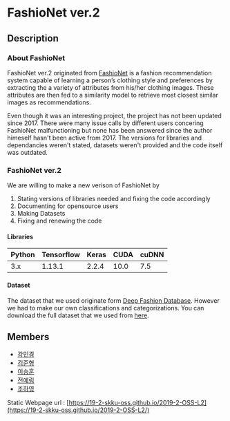 ﻿FashioNet ver.2
===============

## Description

### About FashioNet

FashioNet ver.2 originated from [FashioNet](https://github.com/PlabanM1/FashionNet) is a fashion recommendation system capable of learning a person’s clothing style and preferences by extracting the a variety of attributes from his/her clothing images. These attributes are then fed to a similarity model to retrieve most closest similar images as recommendations.

Even though it was an interesting project, the project has not been updated since 2017. There were many issue calls by different users concering FashioNet malfunctioning but none has been answered since the author himeself hasn't been active from 2017. The versions for libraries and dependancies weren't stated, datasets weren't provided and the code itself was outdated.

### FashioNet ver.2

We are willing to make a new verison of FashioNet by

1. Stating versions of libraries needed and fixing the code accordingly
2. Documenting for opensource users
3. Making Datasets
4. Fixing and renewing the code

#### Libraries

|Python|Tensorflow|Keras|CUDA|cuDNN|
|---|---|---|---|---|
|3.x|1.13.1|2.2.4|10.0|7.5|

#### Dataset

The dataset that we used originate form [Deep Fashion Database](http://mmlab.ie.cuhk.edu.hk/projects/DeepFashion.html). However we had to make our own classifications and categorizations. You can download the full dataset that we used from [here](https://drive.google.com/open?id=1Dxa82hVPExqtpfyZ6gHZrnS6080frMMk).

## Members

* [강민경](https://minkyeongkang.github.io/static_page)
* [김준형](https://junhyeongkim73.github.io/static_page)
* [이승훈](https://seunghoon00.github.io/static_page)
* [전예림](https://jyerim.github.io/static_page/)
* [조하영](https://wh28533.github.io/static_page/)


Static Webpage url : [https://19-2-skku-oss.github.io/2019-2-OSS-L2](https://19-2-skku-oss.github.io/2019-2-OSS-L2/)

